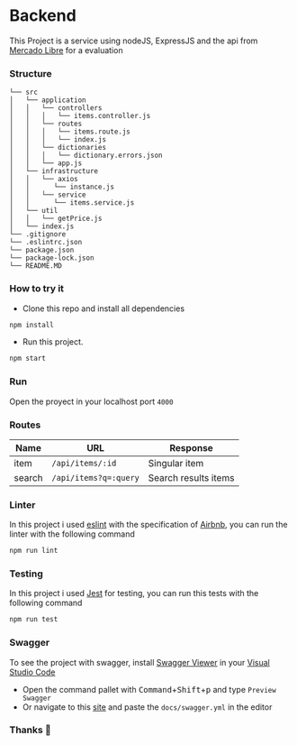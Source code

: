 # Backend

This Project is a service using nodeJS, ExpressJS and the api from [Mercado Libre](https://api.mercadolibre.com/sites/MLA) for a evaluation

### Structure

```
└── src
│   └── application
│   │   └── controllers
│   │   │   └── items.controller.js
│   │   └── routes
│   │   │   └── items.route.js
│   │   │   └── index.js
│   │   └── dictionaries
│   │   │   └── dictionary.errors.json
│   │   └── app.js
│   └── infrastructure
│   │   └── axios
│   │      └── instance.js
│   │   └── service
│   │      └── items.service.js
│   └── util
│   │   └── getPrice.js
│   └── index.js
└── .gitignore
└── .eslintrc.json
└── package.json
└── package-lock.json
└── README.MD
```

### How to try it

- Clone this repo and install all dependencies

```sh
npm install
```

- Run this project.

```sh
npm start
```

### Run

Open the proyect in your localhost port `4000`

### Routes

| Name   | URL                   | Response             |
| ------ | --------------------- | -------------------- |
| item   | `/api/items/:id`      | Singular item        |
| search | `/api/items?q=:query` | Search results items |

### Linter

In this project i used [eslint](https://eslint.org/) with the specification of [Airbnb](https://github.com/airbnb/javascript), you can run the linter with the following command

```sh
npm run lint
```

### Testing

In this project i used [Jest](https://jestjs.io/) for testing, you can run this tests with the following command

```sh
npm run test
```

### Swagger

To see the project with swagger, install [Swagger Viewer](https://marketplace.visualstudio.com/items?itemName=Arjun.swagger-viewer) in your [Visual Studio Code](https://code.visualstudio.com/)

- Open the command pallet with <kbd>Command</kbd>+<kbd>Shift</kbd>+<kbd>p</kbd> and type `Preview Swagger`
- Or navigate to this [site](https://editor.swagger.io/) and paste the `docs/swagger.yml` in the editor

### Thanks 🙌
